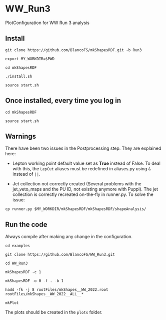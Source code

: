 # WW_Run3
PlotConfiguration for WW Run 3 analysis

## Install

```
git clone https://github.com/BlancoFS/mkShapesRDF.git -b Run3

export MY_WORKDIR=$PWD

cd mkShapesRDF

./install.sh

source start.sh
```

## Once installed, every time you log in

```
cd mkShapesRDF

source start.sh
```

## Warnings

There have been two issues in the Postprocessing step. They are explained here:

- Lepton working point default value set as **True** instead of False. To deal with this, the `LepCut` aliases must be redefined in aliases.py using `&` instead of `||`.

- Jet collection not correctly created (Several problems with the jet_veto_maps and the PU ID, not existing anymore with Puppi). The jet collection is correctly recreated on-the-fly in runner.py. To solve the issue:

```
cp runner.py $MY_WORKDIR/mkShapesRDF/mkShapesRDF/shapeAnalysis/
```

## Run the code

Always compile after making any change in the configuration.

```
cd examples

git clone https://github.com/BlancoFS/WW_Run3.git

cd WW_Run3

mkShapesRDF -c 1

mkShapesRDF -o 0 -f . -b 1

hadd -fk -j 8 rootFiles/mkShapes__WW_2022.root rootFiles/mkShapes__WW_2022__ALL__*

mkPlot
```

The plots should be created in the `plots` folder.
